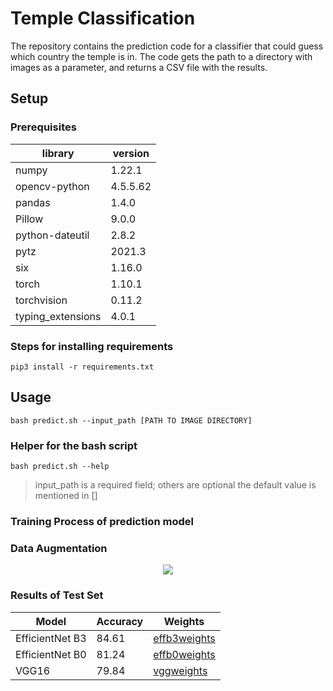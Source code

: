# Temple Classification
The repository contains the prediction code for a classifier that could guess which country the temple is in. The code gets the path to a directory with images as a parameter, and returns a CSV file with the results.

## Setup
### Prerequisites
|library|version|
|----|----|
|numpy|1.22.1|
|opencv-python|4.5.5.62|
|pandas|1.4.0|
|Pillow|9.0.0|
|python-dateutil|2.8.2|
|pytz|2021.3|
|six|1.16.0|
|torch|1.10.1|
|torchvision|0.11.2|
|typing_extensions|4.0.1|

### Steps for installing requirements
`pip3 install -r requirements.txt`

## Usage
`bash predict.sh --input_path [PATH TO IMAGE DIRECTORY]`


### Helper for the bash script
`bash predict.sh --help`

> input_path is a required field; others are optional the default value is mentioned in [] 

### Training Process of prediction model


### Data Augmentation

<p align="center">
  <img src="temp/data_aug.png">
</p>


### Results of Test Set
|Model|Accuracy|Weights|
|----|----|----|
|EfficientNet B3|84.61|[effb3weights](targetURL)|
|EfficientNet B0|81.24|[effb0weights](targetURL)|
|VGG16|79.84|[vggweights](targetURL)|
